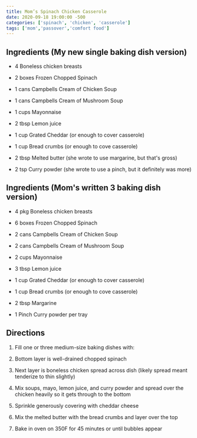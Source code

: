 ```yaml
---
title: Mom’s Spinach Chicken Casserole
date: 2020-09-18 19:00:00 -500
categories: ['spinach', 'chicken', 'casserole']
tags: ['mom','passover','comfort food']
---
```


## Ingredients (My new single baking dish version)

-   4 Boneless chicken breasts

-   2 boxes Frozen Chopped Spinach

-   1 cans Campbells Cream of Chicken Soup

-   1 cans Campbells Cream of Mushroom Soup

-   1 cups Mayonnaise

-   2 tbsp Lemon juice

-   1 cup Grated Cheddar (or enough to cover casserole)

-   1 cup Bread crumbs (or enough to cove casserole)

-   2 tbsp Melted butter (she wrote to use margarine, but that\'s gross)

-   2 tsp Curry powder (she wrote to use a pinch, but it definitely was more)



## Ingredients (Mom\'s written 3 baking dish version)

-   4 pkg Boneless chicken breasts

-   6 boxes Frozen Chopped Spinach

-   2 cans Campbells Cream of Chicken Soup

-   2 cans Campbells Cream of Mushroom Soup

-   2 cups Mayonnaise

-   3 tbsp Lemon juice

-   1 cup Grated Cheddar (or enough to cover casserole)

-   1 cup Bread crumbs (or enough to cove casserole)

-   2 tbsp Margarine

-   1 Pinch Curry powder per tray



## Directions

1.  Fill one or three medium-size baking dishes with:

2.  Bottom layer is well-drained chopped spinach

3.  Next layer is boneless chicken spread across dish (likely spread meant tenderize to thin slightly)

4.  Mix soups, mayo, lemon juice, and curry powder and spread over the chicken heavily so it gets through to the bottom

5.  Sprinkle generously covering with cheddar cheese

6.  Mix the melted butter with the bread crumbs and layer over the top

7.  Bake in oven on 350F for 45 minutes or until bubbles appear

